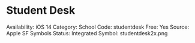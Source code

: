# Student Desk

Availability: iOS 14
Category: School
Code: studentdesk
Free: Yes
Source: Apple SF Symbols
Status: Integrated
Symbol: studentdesk2x.png